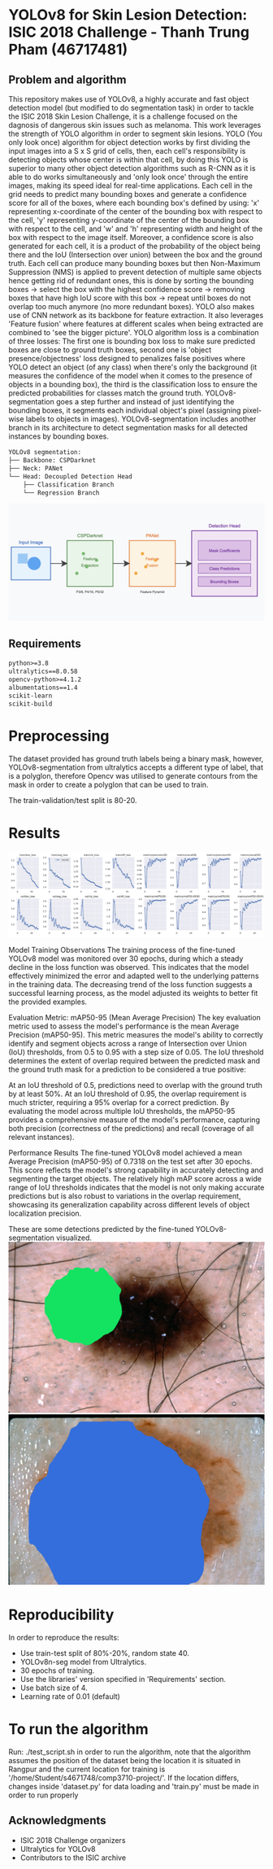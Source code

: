 # YOLOv8 for Skin Lesion Detection: ISIC 2018 Challenge - Thanh Trung Pham (46717481)

## Problem and algorithm

This repository makes use of YOLOv8, a highly accurate and fast object detection model (but modified to do segmentation task) in order to tackle the ISIC 2018 Skin Lesion Challenge, it is a challenge focused on the dagnosis of dangerous skin issues such as melanoma. This work leverages the strength of YOLO algorithm in order to segment skin lesions. 
YOLO (You only look once) algorithm for object detection works by first dividing the input images into a S x S grid of cells, then, each cell's responsibility is detecting objects whose center is within that cell, by doing this YOLO is superior to many other object detection algorithms such as R-CNN as it is able to do works simultaneously and 'only look once' through the entire images, making its speed ideal for real-time applications. 
Each cell in the grid needs to predict many bounding boxes and generate a confidence score for all of the boxes, where each bounding box's defined by using: 'x' representing x-coordinate of the center of the bounding box with respect to the cell, 'y' representing y-coordinate of the center of the bounding box with respect to the cell, and 'w' and 'h' representing width and height of the box with respect to the image itself. Moreover, a confidence score is also generated for each cell, it is a product of the probability of the object being there and the IoU (Intersection over union) between the box and the ground truth. Each cell can produce many bounding boxes but then Non-Maximum Suppression (NMS) is applied to prevent detection of multiple same objects hence getting rid of redundant ones, this is done by sorting the bounding boxes  -> select the box with the highest confidence score -> removing boxes that have high IoU score with this box -> repeat until boxes do not overlap too much anymore (no more redundant boxes). 
YOLO also makes use of CNN network as its backbone for feature extraction. It also leverages 'Feature fusion' where features at different scales when being extracted are combined to 'see the bigger picture'. YOLO algorithm loss is a combination of three losses: The first one is bounding box loss to make sure predicted boxes are close to ground truth boxes, second one is 'object presence/objectness' loss designed to penalizes false positives where YOLO detect an object (of any class) when there's only the background (it measures the confidence of the model when it comes to the presence of objects in a bounding box), the third is the classification loss to ensure the predicted probabilities for classes match the ground truth.
YOLOv8-segmentation goes a step further and instead of just identifying the bounding boxes, it segments each individual object's pixel (assigning pixel-wise labels to objects in images). YOLOv8-segmentation includes another branch in its architecture to detect segmentation masks for all detected instances by bounding boxes.

```
YOLOv8 segmentation:
├── Backbone: CSPDarknet
├── Neck: PANet
└── Head: Decoupled Detection Head
    ├── Classification Branch
    └── Regression Branch
```

![Alt text](figures/figure1.png?raw=true "YOLOv8 architecture")
## Requirements

```
python>=3.8
ultralytics==8.0.58
opencv-python>=4.1.2
albumentations==1.4
scikit-learn
scikit-build
```
# Preprocessing

The dataset provided has ground truth labels being a binary mask, however, YOLOv8-segmentation from ultralytics accepts a different type of label, that is a polyglon, therefore Opencv was utilised to generate contours from the mask in order to create a polyglon that can be used to train.

The train-validation/test split is 80-20.

# Results
![Alt text](figures/results.png?raw=true "Training results")

Model Training Observations
The training process of the fine-tuned YOLOv8 model was monitored over 30 epochs, during which a steady decline in the loss function was observed. This indicates that the model effectively minimized the error and adapted well to the underlying patterns in the training data. The decreasing trend of the loss function suggests a successful learning process, as the model adjusted its weights to better fit the provided examples.

Evaluation Metric: mAP50-95 (Mean Average Precision)
The key evaluation metric used to assess the model's performance is the mean Average Precision (mAP50-95). This metric measures the model's ability to correctly identify and segment objects across a range of Intersection over Union (IoU) thresholds, from 0.5 to 0.95 with a step size of 0.05. The IoU threshold determines the extent of overlap required between the predicted mask and the ground truth mask for a prediction to be considered a true positive:

At an IoU threshold of 0.5, predictions need to overlap with the ground truth by at least 50%.
At an IoU threshold of 0.95, the overlap requirement is much stricter, requiring a 95% overlap for a correct prediction.
By evaluating the model across multiple IoU thresholds, the mAP50-95 provides a comprehensive measure of the model's performance, capturing both precision (correctness of the predictions) and recall (coverage of all relevant instances).

Performance Results
The fine-tuned YOLOv8 model achieved a mean Average Precision (mAP50-95) of 0.7318 on the test set after 30 epochs. This score reflects the model's strong capability in accurately detecting and segmenting the target objects. The relatively high mAP score across a wide range of IoU thresholds indicates that the model is not only making accurate predictions but is also robust to variations in the overlap requirement, showcasing its generalization capability across different levels of object localization precision.


These are some detections predicted by the fine-tuned YOLOv8-segmentation visualized.
![Alt text](figures/prediction_test.jpg?raw=true "Sample prediction 1")
![Alt text](figures/prediction_test2.jpg?raw=true "Sample prediction 2")

# Reproducibility

In order to reproduce the results:
- Use train-test split of 80%-20%, random state 40.
- YOLOv8n-seg model from Ultralytics.
- 30 epochs of training.
- Use the libraries' version specified in 'Requirements' section.
- Use batch size of 4.
- Learning rate of 0.01 (default)


# To run the algorithm
Run: ./test_script.sh in order to run the algorithm, note that the algorithm assumes the position of the dataset being the location it is situated in Rangpur and the current location for training is '/home/Student/s4671748/comp3710-project/'. If the location differs, changes inside 'dataset.py' for data loading and 'train.py' must be made in order to run properly

## Acknowledgments

- ISIC 2018 Challenge organizers
- Ultralytics for YOLOv8
- Contributors to the ISIC archive
